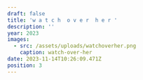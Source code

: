 ```yaml
---
draft: false
title: 'w a t c h  o v e r  h e r '
description: ''
year: 2023
images:
  - src: /assets/uploads/watchoverher.png
    caption: watch-over-her
date: 2023-11-14T10:26:09.471Z
position: 3
---
```


